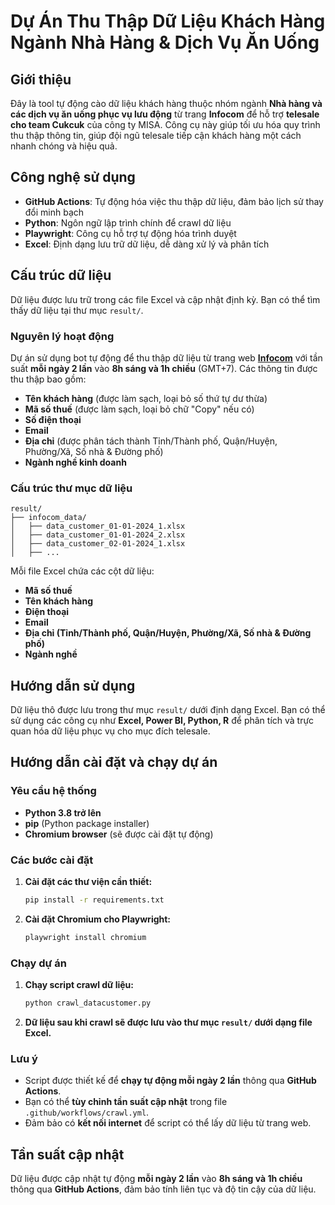 # Dự Án Thu Thập Dữ Liệu Khách Hàng Ngành Nhà Hàng & Dịch Vụ Ăn Uống

## Giới thiệu

Đây là tool tự động cào dữ liệu khách hàng thuộc nhóm ngành **Nhà hàng và các dịch vụ ăn uống phục vụ lưu động** từ trang **Infocom** để hỗ trợ **telesale cho team Cukcuk** của công ty MISA. Công cụ này giúp tối ưu hóa quy trình thu thập thông tin, giúp đội ngũ telesale tiếp cận khách hàng một cách nhanh chóng và hiệu quả.

## Công nghệ sử dụng

- **GitHub Actions**: Tự động hóa việc thu thập dữ liệu, đảm bảo lịch sử thay đổi minh bạch
- **Python**: Ngôn ngữ lập trình chính để crawl dữ liệu
- **Playwright**: Công cụ hỗ trợ tự động hóa trình duyệt
- **Excel**: Định dạng lưu trữ dữ liệu, dễ dàng xử lý và phân tích

## Cấu trúc dữ liệu

Dữ liệu được lưu trữ trong các file Excel và cập nhật định kỳ. Bạn có thể tìm thấy dữ liệu tại thư mục `result/`.

### Nguyên lý hoạt động

Dự án sử dụng bot tự động để thu thập dữ liệu từ trang web **[Infocom](https://infocom.vn/ma-nganh-nghe/5610/trang-1)** với tần suất **mỗi ngày 2 lần** vào **8h sáng và 1h chiều** (GMT+7). Các thông tin được thu thập bao gồm:

- **Tên khách hàng** (được làm sạch, loại bỏ số thứ tự dư thừa)
- **Mã số thuế** (được làm sạch, loại bỏ chữ "Copy" nếu có)
- **Số điện thoại**
- **Email**
- **Địa chỉ** (được phân tách thành Tỉnh/Thành phố, Quận/Huyện, Phường/Xã, Số nhà & Đường phố)
- **Ngành nghề kinh doanh**

### Cấu trúc thư mục dữ liệu
```
result/
├── infocom_data/
│   ├── data_customer_01-01-2024_1.xlsx
│   ├── data_customer_01-01-2024_2.xlsx
│   ├── data_customer_02-01-2024_1.xlsx
│   ├── ...
```
Mỗi file Excel chứa các cột dữ liệu:
- **Mã số thuế**
- **Tên khách hàng**
- **Điện thoại**
- **Email**
- **Địa chỉ (Tỉnh/Thành phố, Quận/Huyện, Phường/Xã, Số nhà & Đường phố)**
- **Ngành nghề**

## Hướng dẫn sử dụng

Dữ liệu thô được lưu trong thư mục `result/` dưới định dạng Excel. Bạn có thể sử dụng các công cụ như **Excel, Power BI, Python, R** để phân tích và trực quan hóa dữ liệu phục vụ cho mục đích telesale.

## Hướng dẫn cài đặt và chạy dự án

### Yêu cầu hệ thống
- **Python 3.8 trở lên**
- **pip** (Python package installer)
- **Chromium browser** (sẽ được cài đặt tự động)

### Các bước cài đặt

1. **Cài đặt các thư viện cần thiết:**
   ```sh
   pip install -r requirements.txt
   ```

2. **Cài đặt Chromium cho Playwright:**
   ```sh
   playwright install chromium
   ```

### Chạy dự án

1. **Chạy script crawl dữ liệu:**
   ```sh
   python crawl_datacustomer.py
   ```
2. **Dữ liệu sau khi crawl sẽ được lưu vào thư mục `result/` dưới dạng file Excel.**

### Lưu ý
- Script được thiết kế để **chạy tự động mỗi ngày 2 lần** thông qua **GitHub Actions**.
- Bạn có thể **tùy chỉnh tần suất cập nhật** trong file `.github/workflows/crawl.yml`.
- Đảm bảo có **kết nối internet** để script có thể lấy dữ liệu từ trang web.

## Tần suất cập nhật

Dữ liệu được cập nhật tự động **mỗi ngày 2 lần** vào **8h sáng và 1h chiều** thông qua **GitHub Actions**, đảm bảo tính liên tục và độ tin cậy của dữ liệu.


